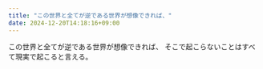 ```yaml
---
title: "この世界と全てが逆である世界が想像できれば、"
date: 2024-12-20T14:18:16+09:00
---
```

この世界と全てが逆である世界が想像できれば、
そこで起こらないことはすべて現実で起こると言える。
